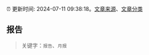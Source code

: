 :alarm_clock: 更新时间: 2024-07-11 09:38:18。[文章来源](/README.md)、[文章分类](/TAGS.md)

## 报告


> 关键字：`报告`、`月报`



